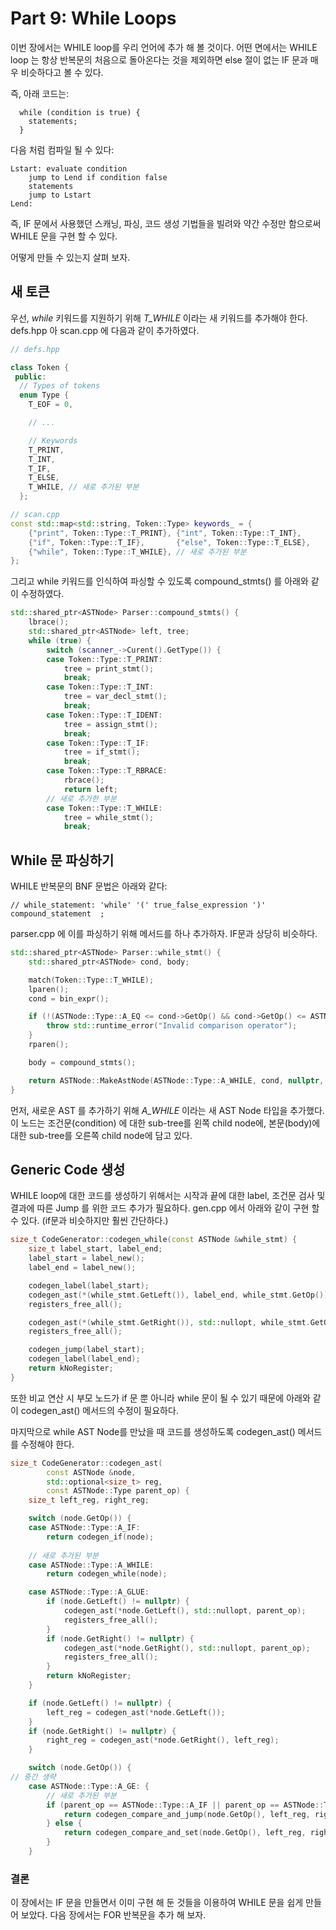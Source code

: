 # Part 9: While Loops

이번 장에서는 WHILE loop를 우리 언어에 추가 해 볼 것이다. 어떤 면에서는 WHILE loop 는 항상 반복문의 처음으로 돌아온다는 것을 제외하면 else 절이 없는 IF 문과 매우 비슷하다고 볼 수 있다.

즉, 아래 코드는:

```
  while (condition is true) {
    statements;
  }
```

다음 처럼 컴파일 될 수 있다:

```
Lstart: evaluate condition
	jump to Lend if condition false
	statements
	jump to Lstart
Lend:
```

즉, IF 문에서 사용했던 스캐닝, 파싱, 코드 생성 기법들을 빌려와 약간 수정만 함으로써 WHILE 문을 구현 할 수 있다.

어떻게 만들 수 있는지 살펴 보자.

## 새 토큰

우선, _while_ 키워드를 지원하기 위해 _T_WHILE_ 이라는 새 키워드를 추가해야 한다. defs.hpp 아 scan.cpp 에 다음과 같이 추가하였다.

``` cpp
// defs.hpp

class Token {
 public:
  // Types of tokens
  enum Type {
    T_EOF = 0,

    // ...

    // Keywords
    T_PRINT,
    T_INT,
    T_IF,
    T_ELSE,
    T_WHILE, // 새로 추가된 부분
  };
```

``` cpp
// scan.cpp
const std::map<std::string, Token::Type> keywords_ = {
    {"print", Token::Type::T_PRINT}, {"int", Token::Type::T_INT},
    {"if", Token::Type::T_IF},       {"else", Token::Type::T_ELSE},
    {"while", Token::Type::T_WHILE}, // 새로 추가된 부분
};
```

그리고 while 키워드를 인식하여 파싱할 수 있도록 compound_stmts() 를 아래와 같이 수정하였다.
```cpp
std::shared_ptr<ASTNode> Parser::compound_stmts() {
    lbrace();
    std::shared_ptr<ASTNode> left, tree;
    while (true) {
        switch (scanner_->Curent().GetType()) {
        case Token::Type::T_PRINT:
            tree = print_stmt();
            break;
        case Token::Type::T_INT:
            tree = var_decl_stmt();
            break;
        case Token::Type::T_IDENT:
            tree = assign_stmt();
            break;
        case Token::Type::T_IF:
            tree = if_stmt();
            break;
        case Token::Type::T_RBRACE:
            rbrace();
            return left;
        // 새로 추가한 부분
        case Token::Type::T_WHILE:
            tree = while_stmt();
            break;
```

## While 문 파싱하기

WHILE 반복문의 BNF 문법은 아래와 같다:
```
// while_statement: 'while' '(' true_false_expression ')' compound_statement  ;
```

parser.cpp 에 이를 파싱하기 위해 메서드를 하나 추가하자. IF문과 상당히 비슷하다.

```cpp
std::shared_ptr<ASTNode> Parser::while_stmt() {
    std::shared_ptr<ASTNode> cond, body;

    match(Token::Type::T_WHILE);
    lparen();
    cond = bin_expr();

    if (!(ASTNode::Type::A_EQ <= cond->GetOp() && cond->GetOp() <= ASTNode::Type::A_GE)) {
        throw std::runtime_error("Invalid comparison operator");
    }
    rparen();

    body = compound_stmts();

    return ASTNode::MakeAstNode(ASTNode::Type::A_WHILE, cond, nullptr, body);
}
```

먼저, 새로운 AST 를 추가하기 위해 _A_WHILE_ 이라는 새 AST Node 타입을 추가했다. 이 노드는 조건문(condition) 에 대한 sub-tree를 왼쪽 child node에, 본문(body)에 대한 sub-tree를 오른쪽 child node에 담고 있다. 

## Generic Code 생성

WHILE loop에 대한 코드를 생성하기 위해서는 시작과 끝에 대한 label, 조건문 검사 및 결과에 따른 Jump 를 위한 코드 추가가 필요하다. gen.cpp 에서 아래와 같이 구현 할 수 있다. (if문과 비슷하지만 훨씬 간단하다.)

```cpp
size_t CodeGenerator::codegen_while(const ASTNode &while_stmt) {
    size_t label_start, label_end;
    label_start = label_new();
    label_end = label_new();

    codegen_label(label_start);
    codegen_ast(*(while_stmt.GetLeft()), label_end, while_stmt.GetOp());
    registers_free_all();

    codegen_ast(*(while_stmt.GetRight()), std::nullopt, while_stmt.GetOp());
    registers_free_all();

    codegen_jump(label_start);
    codegen_label(label_end);
    return kNoRegister;
}
```

또한 비교 연산 시 부모 노드가 if 문 뿐 아니라 while 문이 될 수 있기 때문에 아래와 같이 codegen_ast() 메서드의 수정이 필요하다.


마지막으로 while AST Node를 만났을 때 코드를 생성하도록 codegen_ast() 메서드를 수정해야 한다.
```cpp
size_t CodeGenerator::codegen_ast(
        const ASTNode &node,
        std::optional<size_t> reg,
        const ASTNode::Type parent_op) {
    size_t left_reg, right_reg;

    switch (node.GetOp()) {
    case ASTNode::Type::A_IF:
        return codegen_if(node);
        
    // 새로 추가된 부분
    case ASTNode::Type::A_WHILE:
        return codegen_while(node);

    case ASTNode::Type::A_GLUE:
        if (node.GetLeft() != nullptr) {
            codegen_ast(*node.GetLeft(), std::nullopt, parent_op);
            registers_free_all();
        }
        if (node.GetRight() != nullptr) {
            codegen_ast(*node.GetRight(), std::nullopt, parent_op);
            registers_free_all();
        }
        return kNoRegister;
    }

    if (node.GetLeft() != nullptr) {
        left_reg = codegen_ast(*node.GetLeft());
    }
    if (node.GetRight() != nullptr) {
        right_reg = codegen_ast(*node.GetRight(), left_reg);
    }

    switch (node.GetOp()) {
// 중간 생략
    case ASTNode::Type::A_GE: {
        // 새로 추가된 부분
        if (parent_op == ASTNode::Type::A_IF || parent_op == ASTNode::Type::A_WHILE) {
            return codegen_compare_and_jump(node.GetOp(), left_reg, right_reg, *reg);
        } else {
            return codegen_compare_and_set(node.GetOp(), left_reg, right_reg);
        }
    }
```

### 결론

이 장에서는 IF 문을 만들면서 이미 구현 해 둔 것들을 이용하여 WHILE 문을 쉽게 만들어 보았다. 다음 장에서는 FOR 반복문을 추가 해 보자.